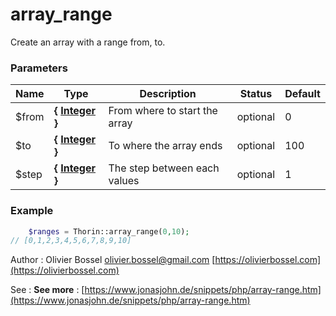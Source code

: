 # array_range

Create an array with a range from, to.


### Parameters
Name  |  Type  |  Description  |  Status  |  Default
------------  |  ------------  |  ------------  |  ------------  |  ------------
$from  |  **{ [Integer](http://php.net/manual/en/language.types.integer.php) }**  |  From where to start the array  |  optional  |  0
$to  |  **{ [Integer](http://php.net/manual/en/language.types.integer.php) }**  |  To where the array ends  |  optional  |  100
$step  |  **{ [Integer](http://php.net/manual/en/language.types.integer.php) }**  |  The step between each values  |  optional  |  1

### Example
```php
	$ranges = Thorin::array_range(0,10);
// [0,1,2,3,4,5,6,7,8,9,10]
```
Author : Olivier Bossel [olivier.bossel@gmail.com](mailto:olivier.bossel@gmail.com) [https://olivierbossel.com](https://olivierbossel.com)

See : **See more** : [https://www.jonasjohn.de/snippets/php/array-range.htm](https://www.jonasjohn.de/snippets/php/array-range.htm)